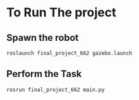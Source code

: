 
# To Run The project
## Spawn the robot 
```roslaunch final_project_662 gazebo.launch```
## Perform the Task
```rosrun final_project_662 main.py```
